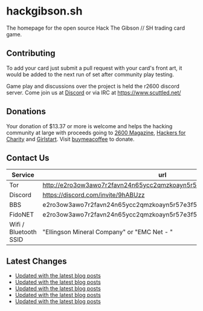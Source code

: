 # hackgibson.sh
The homepage for the open source Hack The Gibson // SH trading card game.


## Contributing

To add your card just submit a pull request with your card's front art, it would be added to the next run of set after community play testing.

Game play and discussions over the project is held the r2600 discord server. Come join us at [Discord](https://discord.com/invite/9hABUzz) or via IRC at https://www.scuttled.net/


## Donations

Your donation of $13.37 or more is welcome and helps the hacking community at large with proceeds going to [2600 Magazine](https://2600.com/), [Hackers for Charity](https://hackersforcharity.org) and [Girlstart](https://girlstart.org).  Visit [buymeacoffee](https://www.buymeacoffee.com/hackgibson.sh) to donate.


## Contact Us

Service | url
-|-
Tor | http://e2ro3ow3awo7r2favn24n65ycc2qmzkoayn5r57e3f56nvjwdcgg32ad.onion
Discord | https://discord.com/invite/9hABUzz
BBS | e2ro3ow3awo7r2favn24n65ycc2qmzkoayn5r57e3f56nvjwdcgg32ad.onion:23
FidoNET | e2ro3ow3awo7r2favn24n65ycc2qmzkoayn5r57e3f56nvjwdcgg32ad.onion:24554
Wifi / Bluetooth SSID | "Ellingson Mineral Company" or "EMC Net - <fidonet address>"

## Latest Changes
<!-- BLOG-POST-LIST:START -->
- [Updated with the latest blog posts](https://github.com/DFW2600/hackgibson.sh/commit/987172d17948b1bf6bc7c55b002d3726c222c5c5)
- [Updated with the latest blog posts](https://github.com/DFW2600/hackgibson.sh/commit/79e1a88f99d8c83e95950f93335921fbd42d4d36)
- [Updated with the latest blog posts](https://github.com/DFW2600/hackgibson.sh/commit/8716ae0ce06f678e195ba955715fef81f4766bdc)
- [Updated with the latest blog posts](https://github.com/DFW2600/hackgibson.sh/commit/87fcf46a635ba3d6f473f7d2af68a981d24855a9)
- [Updated with the latest blog posts](https://github.com/DFW2600/hackgibson.sh/commit/c5a0cbcd14eac9efc7f2655bfea5dc9e34af0f5f)
<!-- BLOG-POST-LIST:END -->
